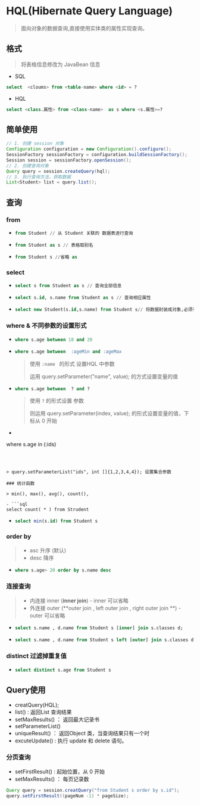 # HQL(Hibernate Query Language)

> 面向对象的数据查询,直接使用实体类的属性实现查询。

## 格式

> 将表格信息修改为 JavaBean 信息

- SQL

```sql
select  <cloums> from <table-name> where <id> = ?
```

- HQL

```sql
select <class.属性> from <class-name>  as s where <s.属性>=?
```

## 简单使用

```java
// 1. 创建 session 对象
Configuration configuration = new Configuration().configure();
SessionFactory sessionFactory = configuration.buildSessionFactory();
Session session = sessionFactory.openSession();
// 2. 创建查询对象
Query query = session.createQuery(hql);
// 3. 执行查询方法，获取数据
List<Student> list = query.list();
```

## 查询

### from

- ```sql
  from Student // 从 Student 关联的 数据表进行查询 
  ```

- ```sql
  from Student as s // 表格取别名
  ```

- ```sql
  from Student s //省略 as
  ```

### select

- ```sql
  select s from Student as s // 查询全部信息
  ```
- ```sql
  select s.id, s.name from Student as s // 查询相应属性
  ```
- ```sql
  select new Student(s.id,s.name) from Student s// 将数据封装成对象,必须有相应的构造函数
  ```

### where & 不同参数的设置形式

- ```sql
  where s.age between 18 and 20
  ```
- ```sql
  where s.age between  :ageMin and :ageMax
  ```
  > 使用 `:name ` 的形式 设置HQL 中参数
  >
  > 运用 query.setParameter("name", value); 的方式设置变量的值

- ```sql
  where s.age between  ? and ?
  ```

  > 使用 `?` 的形式设置 参数
  >
  > 则运用  query.setParameter(index, value); 的形式设置变量的值，下标从 0 开始

- ```sql
where s.age in (:ids)
  ```
  
  
  
  > query.setParameterList("ids", int []{1,2,3,4,4}); 设置集合参数

### 统计函数

> min(), max(), avg(), count(),

- ```sql
  select count( * ) from Strudent
  ```
- ```sql
  select min(s.id) from Student s
  ```
### order by

> - asc 升序 (默认)
> - desc 降序

- ```sql
  where s.age> 20 order by s.name desc
  ```

  

### 连接查询

> - 内连接 inner (**inner join**) - inner 可以省略
> - 外连接 outer (**outer join , left outer join , right outer join **) - outer 可以省略

- ```sql
  select s.name , d.name from Student s [inner] join s.classes d;
  ```

- ```sql
  select s.name , d.name from Student s left [outer] join s.classes d;
  ```

### distinct 过滤掉重复值

- ```sql
  select distinct s.age from Student s 
  ```

## Query使用

- creatQuery(HQL);
- list() : 返回List 查询结果
- setMaxResults() ： 返回最大记录书
- setParameterList()
- uniqueResult() ： 返回Object 类，当查询结果只有一个时
- excuteUpdate() : 执行 update 和 delete 语句。

### 分页查询

- setFirstResult() : 起始位置，从 0 开始
- setMaxResults() ： 每页记录数

```java
Query query = session.creatQuery("from Student s order by s.id");
query.setFirstResult((pageNum -1) * pageSize);
```




